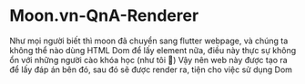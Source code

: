 # Moon.vn-QnA-Renderer
Như mọi người biết thì moon đã chuyển sang flutter webpage, và chúng ta không thể nào dùng HTML Dom để lấy element nữa, điều này thực sự không ổn với những người cào khóa học (như tôi 🐧)
Vậy nên web này được tạo ra để lấy đáp án bên đó, sau đó sẽ được render ra, tiện cho việc sử dụng Dom
